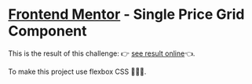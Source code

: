 # [Frontend Mentor](https://www.frontendmentor.io/dashboard) - Single Price Grid Component

This is the result of this challenge: 👉 [see result online]()👈.

To make this project use flexbox CSS 🔨🔧🧰.